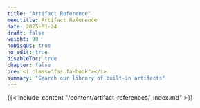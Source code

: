 ```yaml
---
title: "Artifact Reference"
menutitle: Artifact Reference
date: 2025-01-24
draft: false
weight: 90
noDisqus: true
no_edit: true
disableToc: true
chapter: false
pre: <i class="fas fa-book"></i>
summary: "Search our library of built-in artifacts"
---
```


{{< include-content "/content/artifact_references/_index.md" >}}
